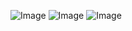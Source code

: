![Image](https://github.com/user-attachments/assets/1580c072-6935-4064-a6c8-bfb79669877c)
![Image](https://github.com/user-attachments/assets/777887c9-4633-4880-a016-883db2c4c643)
![Image](https://github.com/user-attachments/assets/bd9a860e-37b4-4863-b111-a68983f9bd50)
